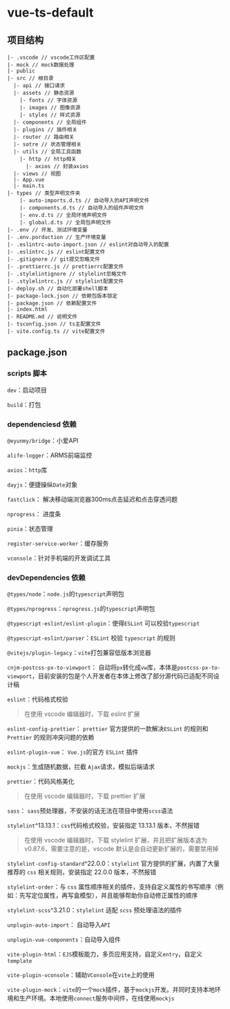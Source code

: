 # vue-ts-default

## 项目结构

```
|- .vscode // vscode工作区配置
|- mock // mock数据处理
|- public
|- src // 根目录
  |- api // 接口请求
  |- assets // 静态资源
    |- fonts // 字体资源
    |- images // 图像资源
    |- styles // 样式资源
  |- components // 全局组件
  |- plugins // 插件相关
  |- router // 路由相关
  |- sotre // 状态管理相关
  |- utils // 全局工具函数
    |- http // http相关
      |- axios // 封装axios
  |- views // 视图
  |- App.vue
  |- main.ts
|- types // 类型声明文件夹
	|- auto-imports.d.ts // 自动导入的API声明文件
	|- components.d.ts // 自动导入的组件声明文件
	|- env.d.ts // 全局环境声明文件
	|- global.d.ts // 全局包声明文件
|- .env // 开发、测试环境变量
|- .env.porduction // 生产环境变量
|- .eslintrc-auto-import.json // eslint对自动导入的配置
|- .eslintrc.js // eslint配置文件
|- .gitignore // git提交忽略文件
|- .prettierrc.js // prettierrc配置文件
|- .stylelintignore // stylelint忽略文件
|- .stylelintrc.js // stylelint配置文件
|- deploy.sh // 自动化部署shell脚本
|- package-lock.json // 依赖包版本锁定
|- package.json // 依赖配置文件
|- index.html
|- README.md // 说明文件
|- tsconfig.json // ts主配置文件
|- vite.config.ts // vite配置文件
```

## package.json

### scripts 脚本

`dev`：启动项目

`build`：打包

### dependenciesd 依赖

`@eyunmy/bridge`：小爱API

`alife-logger`：ARMS前端监控

`axios`：`http`库

`dayjs`：便捷操纵`Date`对象

`fastclick`： 解决移动端浏览器300ms点击延迟和点击穿透问题

`nprogress`： 进度条

`pinia`：状态管理

`register-service-worker`：缓存服务

`vconsole`：针对手机端的开发调试工具

### devDependencies 依赖

`@types/node`：`node.js`的`typescript`声明包

`@types/nprogress`：`nprogress.js`的`typescript`声明包

`@typescript-eslint/eslint-plugin`：使得`ESLint` 可以校验`typescript`

`@typescript-eslint/parser`：`ESLint` 校验 `typescript` 的规则

`@vitejs/plugin-legacy`：`vite`打包兼容低版本浏览器

`cnjm-postcss-px-to-viewport`： 自动将`px`转化成`vw`库，本体是`postcss-px-to-viewport`，目前安装的包是个人开发者在本体上修改了部分源代码已适配不同设计稿

`eslint`：代码格式校验

> 在使用 vscode 编辑器时，下载 eslint 扩展

`eslint-config-prettier`： `prettier` 官方提供的一款解决`ESLint` 的规则和 `Prettier` 的规则冲突问题的依赖

`eslint-plugin-vue`： `Vue.js`的官方 `ESLint` 插件

`mockjs`：生成随机数据，拦截 `Ajax`请求，模拟后端请求

`prettier`：代码风格美化

> 在使用 vscode 编辑器时，下载 prettier 扩展

`sass`： `sass`预处理器，不安装的话无法在项目中使用`scss`语法

`stylelint`^13.13.1：`css`代码格式校验，安装指定 13.13.1 版本，不然报错

> 在使用 vscode 编辑器时，下载 stylelint 扩展，并且把扩展版本退为 v0.87.6，需要注意的是，vscode 默认是会自动更新扩展的，需要禁用掉

`stylelint-config-standard`^22.0.0：`stylelint` 官方提供的扩展，内置了大量推荐的 `css` 相关规则，安装指定 22.0.0 版本，不然报错

`stylelint-order`：与 `css` 属性顺序相关的插件，支持自定义属性的书写顺序（例如：先写定位属性，再写盒模型），并且能够帮助你自动修正属性的顺序

`stylelint-scss`^3.21.0：`stylelint` 适配 `scss` 预处理语法的插件

`unplugin-auto-import`： 自动导入`API`

`unplugin-vue-components`：自动导入组件

`vite-plugin-html`：`EJS`模板能力，多页应用支持，自定义`entry`，自定义`template`

`vite-plugin-vconsole`：辅助`VConsole`在`vite`上的使用

`vite-plugin-mock`：`vite`的一个`mock`插件，基于`mockjs`开发。并同时支持本地环境和生产环境。本地使用`connect`服务中间件，在线使用`mockjs`
